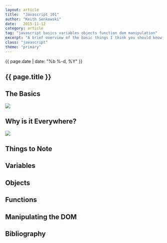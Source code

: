 ```yaml
---
layout: article
title:  "Javascript 101"
author: "Keith Senkowski"
date:   2015-11-12
category: article
tag: "javascript basics variables objects function dom manipulation"
excerpt: "A brief overview of the basic things I think you should know to be a successful front end developer."
class: "javascript"
theme: "primary"
---
```

<section class="header">
	<div class="content">
	<aside class="span-3 col empty"></aside>
	<div class="span-6 col">
		<p class="post-meta">{{ page.date | date: "%b %-d, %Y" }}</p>
		<h1>{{ page.title }}</h1>
		<p></p>
		<p></p>
	</div>
	<aside class="span-3 col empty"></aside>	
	</div>
</section>
<section class="review continued">
	<div class="content">
		<div class="span-3 col empty"></div>
		<div class="span-6 col">
			<h2>The Basics</h2>
			<p></p>
		</div>
		<div class="span-3 col empty"></div>	
	</div>
	<div class="content">
		<div class="span-3 col empty"></div>
		<div class="span-6 col">
			<img src="{{ site.baseurl }}/img/loading.gif" data-src="{{ site.baseurl }}/img/articles/dragon/strategic-review/s0101.png"/>
		</div>
		<div class="span-3 col empty"></div>
	</div>
	<div class="divider"></div>	
	<div class="content gutters">
		<div class="span-3 col empty"></div>
		<div class="span-6 col">
			<h2>Why is it Everywhere?</h2>
			<p></p>
		</div>
		<div class="span-3 col empty"></div>	
	</div>
	<div class="content">
		<div class="span-2 col empty"></div>
		<div class="span-8 col">
				<img src="{{ site.baseurl }}/img/loading.gif" data-src="{{ site.baseurl }}/img/articles/dragon/strategic-review/s0102.png"/>
		</div>
		<div class="span-2 col empty"></div>
	</div>
	<div class="divider"></div>	
	<div class="content gutters">
		<div class="span-3 col empty"></div>
		<div class="span-6 col">
			<h2>Things to Note</h2>
			<p></p>
		</div>
		<div class="span-3 col empty"></div>	
	</div>
	<div class="divider"></div>	
	<div class="content gutters">
		<div class="span-3 col empty"></div>
		<div class="span-6 col">
			<h2>Variables</h2>
			<p></p>
		</div>
		<div class="span-3 col empty"></div>	
	</div>
	<div class="divider"></div>	
	<div class="content gutters">
		<div class="span-3 col empty"></div>
		<div class="span-6 col">
			<h2>Objects</h2>
			<p></p>
		</div>
		<div class="span-3 col empty"></div>	
	</div>
	<div class="divider"></div>	
	<div class="content gutters">
		<div class="span-3 col empty"></div>
		<div class="span-6 col">
			<h2>Functions</h2>
			<p></p>
		</div>
		<div class="span-3 col empty"></div>	
	</div>
	<div class="divider"></div>	
	<div class="content gutters">
		<div class="span-3 col empty"></div>
		<div class="span-6 col">
			<h2>Manipulating the DOM</h2>
			<p></p>
		</div>
		<div class="span-3 col empty"></div>	
	</div>
	<div class="divider"></div>	
	<div class="content gutters">
		<div class="span-3 col empty"></div>
		<div class="span-6 col">
			<h2>Bibliography</h2>
			<p></p>
		</div>
		<div class="span-3 col empty"></div>	
	</div>
	<div class="divider"></div>	
</section>
